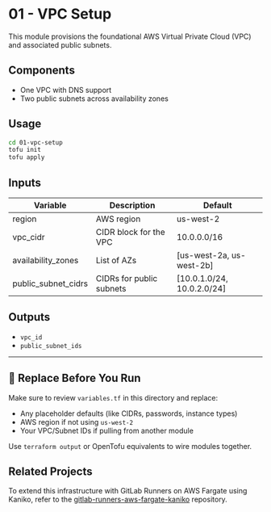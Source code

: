 # 01 - VPC Setup

This module provisions the foundational AWS Virtual Private Cloud (VPC) and associated public subnets.

## Components

- One VPC with DNS support
- Two public subnets across availability zones

## Usage

```bash
cd 01-vpc-setup
tofu init
tofu apply
```

## Inputs

| Variable              | Description                    | Default                |
|-----------------------|--------------------------------|------------------------|
| region                | AWS region                     | us-west-2              |
| vpc_cidr              | CIDR block for the VPC         | 10.0.0.0/16            |
| availability_zones    | List of AZs                    | [us-west-2a, us-west-2b]|
| public_subnet_cidrs   | CIDRs for public subnets       | [10.0.1.0/24, 10.0.2.0/24]|

## Outputs

- `vpc_id`
- `public_subnet_ids`


---

## 🔧 Replace Before You Run

Make sure to review `variables.tf` in this directory and replace:

- Any placeholder defaults (like CIDRs, passwords, instance types)
- AWS region if not using `us-west-2`
- Your VPC/Subnet IDs if pulling from another module

Use `terraform output` or OpenTofu equivalents to wire modules together.
## Related Projects

To extend this infrastructure with GitLab Runners on AWS Fargate using Kaniko, refer to the [gitlab-runners-aws-fargate-kaniko](https://github.com/ftsogr/gitlab-runners-aws-fargate-kaniko) repository.
